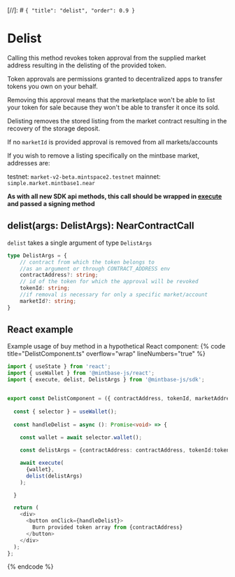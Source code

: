 [//]: # `{ "title": "delist", "order": 0.9 }`

# Delist 

Calling this method revokes token approval from the supplied market address resulting in the delisting of the provided token.

Token approvals are permissions granted to decentralized apps to transfer tokens you own on your behalf.

Removing this approval means that the marketplace won't be able to list your token for sale because they won't be able to transfer it once its sold.

Delisting removes the stored listing from the market contract resulting in the recovery of the storage deposit.

If no `marketId` is provided approval is removed from all markets/accounts

If you wish to remove a listing specifically on the mintbase market, addresses are:

testnet: `market-v2-beta.mintspace2.testnet`
mainnet: `simple.market.mintbase1.near`

**As with all new SDK api methods, this call should be wrapped in [execute](../#execute) and passed a signing method**

## delist(args: DelistArgs): NearContractCall

`delist` takes a single argument of type `DelistArgs`

```typescript
type DelistArgs = {
    // contract from which the token belongs to
    //as an argument or through CONTRACT_ADDRESS env
    contractAddress?: string;
    // id of the token for which the approval will be revoked
    tokenId: string;
    //if removal is necessary for only a specific market/account
    marketId?: string;
}
```


## React example

Example usage of buy method in a hypothetical React component:
{% code title="DelistComponent.ts" overflow="wrap" lineNumbers="true" %}

```typescript
import { useState } from 'react';
import { useWallet } from '@mintbase-js/react';
import { execute, delist, DelistArgs } from '@mintbase-js/sdk';


export const DelistComponent = ({ contractAddress, tokenId, marketAddress }:DelistArgs): JSX.Element => {
  
  const { selector } = useWallet();
  
  const handleDelist = async (): Promise<void> => {
    
    const wallet = await selector.wallet();

    const delistArgs = {contractAddress: contractAddress, tokenId:tokenId, marketAddress:marketAddress}

    await execute(
      {wallet},
      delist(delistArgs)
    );

  }

  return (
    <div>
      <button onClick={handleDelist}>
        Burn provided token array from {contractAddress}
      </button>
    </div>
  );
};
```
{% endcode %}
